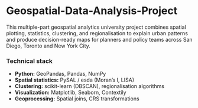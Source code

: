 # Geospatial-Data-Analysis-Project

This multiple-part geospatial analytics university project combines spatial plotting, statistics, clustering, and regionalisation to explain urban patterns and produce decision-ready maps for planners and policy teams across San Diego, Toronto and New York City.


### Technical stack
- **Python:** GeoPandas, Pandas, NumPy
- **Spatial statistics:** PySAL / esda (Moran’s I, LISA)
- **Clustering:** scikit-learn (DBSCAN), regionalisation algorithms
- **Visualization:** Matplotlib, Seaborn, Contextily
- **Geoprocessing:** Spatial joins, CRS transformations
